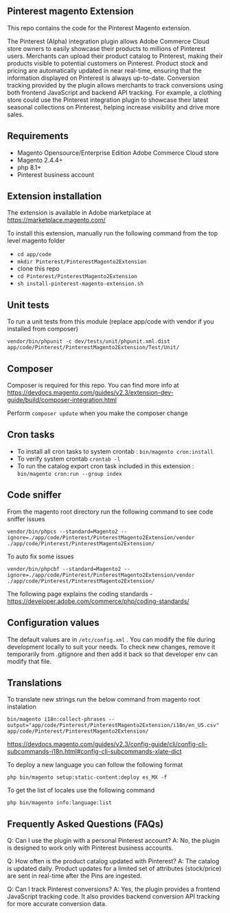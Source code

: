 ## Pinterest magento Extension

This repo contains the code for the Pinterest Magento extension.

The Pinterest (Alpha) integration plugin allows Adobe Commerce Cloud store owners to easily showcase their products to millions of Pinterest users. Merchants can upload their product catalog to Pinterest, making their products visible to potential customers on Pinterest. Product stock and pricing are automatically updated in near real-time, ensuring that the information displayed on Pinterest is always up-to-date. Conversion tracking provided by the plugin allows merchants to track conversions using both frontend JavaScript and backend API tracking. For example, a clothing store could use the Pinterest integration plugin to showcase their latest seasonal collections on Pinterest, helping increase visibility and drive more sales.

## Requirements
 - Magento Opensource/Enterprise Edition Adobe Commerce Cloud store
 - Magento 2.4.4+
 - php 8.1+
 - Pinterest business account


## Extension installation

The extension is available in Adobe marketplace at https://marketplace.magento.com/

To install this extension, manually run the following command from the top level magento folder

- `cd app/code`
- `mkdir Pinterest/PinterestMagento2Extension`
- clone this repo
- `cd Pinterest/PinterestMagento2Extension`
- `sh install-pinterest-magento-extension.sh`

## Unit tests

To run a unit tests from this module (replace app/code with vendor if you installed from composer)

`vendor/bin/phpunit -c dev/tests/unit/phpunit.xml.dist app/code/Pinterest/PinterestMagento2Extension/Test/Unit/`

## Composer

Composer is required for this repo. You can find more info at https://devdocs.magento.com/guides/v2.3/extension-dev-guide/build/composer-integration.html

Perform `composer update` when you make the composer change

## Cron tasks

- To install all cron tasks to system crontab : `bin/magento cron:install`
- To verify system crontab `crontab -l`
- To run the catalog export cron task included in this extension : `bin/magento cron:run --group index`

## Code sniffer

From the magento root directory run the following command to see code sniffer issues

`vendor/bin/phpcs --standard=Magento2 --ignore=./app/code/Pinterest/PinterestMagento2Extension/vendor ./app/code/Pinterest/PinterestMagento2Extension/`

To auto fix some issues

`vendor/bin/phpcbf --standard=Magento2 --ignore=./app/code/Pinterest/PinterestMagento2Extension/vendor ./app/code/Pinterest/PinterestMagento2Extension/`

The following page explains the coding standards - https://developer.adobe.com/commerce/php/coding-standards/

## Configuration values

The default values are in `/etc/config.xml` . You can modify the file during development locally to suit your needs. To check new changes, remove it temporarily from .gitignore and then add it back so that developer env can modify that file.

## Translations

To translate new strings run the below command from magento root instalation

`bin/magento i18n:collect-phrases --output="app/code/Pinterest/PinterestMagento2Extension/i18n/en_US.csv" app/code/Pinterest/PinterestMagento2Extension/`

https://devdocs.magento.com/guides/v2.3/config-guide/cli/config-cli-subcommands-i18n.html#config-cli-subcommands-xlate-dict

To deploy a new language you can follow the following format

`php bin/magento setup:static-content:deploy es_MX -f`

To get the list of locales use the following command

`php bin/magento info:language:list`

## Frequently Asked Questions (FAQs)
Q: Can I use the plugin with a personal Pinterest account?
A: No, the plugin is designed to work only with Pinterest business accounts.

Q: How often is the product catalog updated with Pinterest?
A: The catalog is updated daily. Product updates for a limited set of attributes (stock/price) are sent in real-time after the Pins are ingested.

Q: Can I track Pinterest conversions?
A: Yes, the plugin provides a frontend JavaScript tracking code. It also provides backend conversion API tracking for more accurate conversion data.
